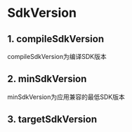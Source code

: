 # SdkVersion

## 1. compileSdkVersion

compileSdkVersion为编译SDK版本

## 2. minSdkVersion

minSdkVersion为应用兼容的最低SDK版本

## 3. targetSdkVersion




